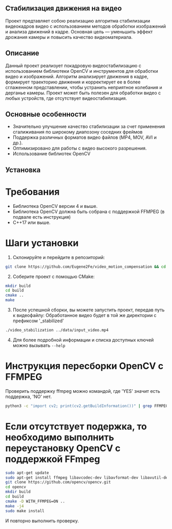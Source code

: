 ## Стабилизация движения на видео

Проект предтавляет собою реализацию алгоритма стабилизации видеокадров видео с использованием методов обработки изображений и анализа движений в кадре. Основная цель — уменьшить эффект дрожания камеры и повысить качество видеоматериала.

## Описание

Данный проект реализует покадровую видеостабилизацию с использованием библиотеки OpenCV и инструментов для обработки видео и изображений. Алгоритм анализирует движения в кадре, формирует траекторию движения и корректирует ее в более сглаженном представлении, чтобы устранить неприятное колебания и дерганье камеры. Проект может быть полезен для обработки видео с любых устройств, где отсутствует видеостабилизация.

## Основные особенности

* Значительно улучшение качество стабилизации за счет применения сгалиживания по широкому диапозону соседних фреймов
* Поддержка различных форматов видео файлов (MP4, MOV, AVI и др.).
* Оптимизировано для работы с видео высокого разрешения.
* Использование библиотек OpenCV

## Установка

# Требования

* Библиотека OpenCV версии 4 и выше.
* Библиотека OpenCV должна быть собрана с поддержкой FFMPEG (в подвале есть инструкция)
* C++17 или выше.

# Шаги установки
1. Склонируйте и перейдите в репозиторий:

```sh
git clone https://github.com/Eugene2Fe/video_motion_compensation && cd video_motion_compensation
```

2. Соберите проект с помощью CMake:
```sh
mkdir build
cd build
cmake ..
make
```
3. После успешной сборки, вы можете запустить проект, передав путь к видеофайлу:
Обработанное видео будет в той же директории с префиксом '_stabilized'
```sh
./video_stabilization ../data/input_video.mp4
```
4. Для более подробной информации и списка доступных ключей можно вызывать ```--help```


# Инструкция пересборки OpenCV с FFMPEG
Проверить поддержку ffmpeg можно командой, где 'YES' значит есть поддержка, 'NO' нет.
```sh
python3 -c "import cv2; print(cv2.getBuildInformation())" | grep FFMPEG
```
# Если отсутствует подержка, то необходимо выполнить переустановку OpenCV c поддержкой FFmpeg
```sh
sudo apt-get update
sudo apt-get install ffmpeg libavcodec-dev libavformat-dev libavutil-dev
git clone https://github.com/opencv/opencv.git
cd opencv
mkdir build
cd build
cmake -D WITH_FFMPEG=ON ..
make -j4
sudo make install
```
И повторно выполнить проверку.
